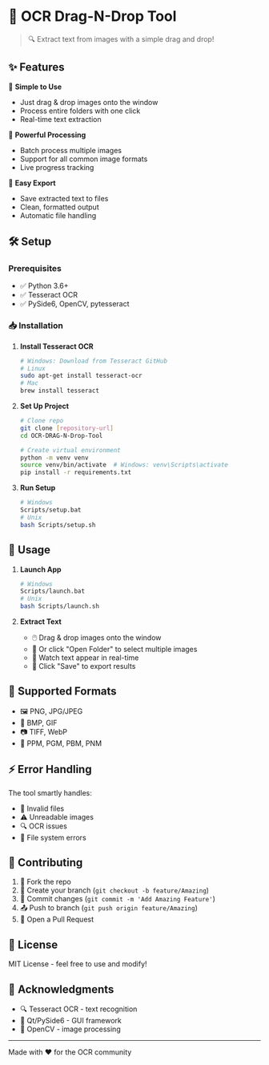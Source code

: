# 📝 OCR Drag-N-Drop Tool

> 🔍 Extract text from images with a simple drag and drop!

## ✨ Features

🎯 **Simple to Use**

- Just drag & drop images onto the window
- Process entire folders with one click
- Real-time text extraction

🚀 **Powerful Processing**

- Batch process multiple images
- Support for all common image formats
- Live progress tracking

💾 **Easy Export**

- Save extracted text to files
- Clean, formatted output
- Automatic file handling

## 🛠️ Setup

### Prerequisites

- ✅ Python 3.6+
- ✅ Tesseract OCR
- ✅ PySide6, OpenCV, pytesseract

### 📥 Installation

1. **Install Tesseract OCR**

   ```bash
   # Windows: Download from Tesseract GitHub
   # Linux
   sudo apt-get install tesseract-ocr
   # Mac
   brew install tesseract
   ```

2. **Set Up Project**

   ```bash
   # Clone repo
   git clone [repository-url]
   cd OCR-DRAG-N-Drop-Tool

   # Create virtual environment
   python -m venv venv
   source venv/bin/activate  # Windows: venv\Scripts\activate
   pip install -r requirements.txt
   ```

3. **Run Setup**

   ```bash
   # Windows
   Scripts/setup.bat
   # Unix
   bash Scripts/setup.sh
   ```

## 🚀 Usage

1. **Launch App**

   ```bash
   # Windows
   Scripts/launch.bat
   # Unix
   bash Scripts/launch.sh
   ```

2. **Extract Text**
   - 🖱️ Drag & drop images onto the window
   - 📁 Or click "Open Folder" to select multiple images
   - 👀 Watch text appear in real-time
   - 💾 Click "Save" to export results

## 📸 Supported Formats

- 🖼️ PNG, JPG/JPEG
- 🎨 BMP, GIF
- 📷 TIFF, WebP
- 🎯 PPM, PGM, PBM, PNM

## ⚡ Error Handling

The tool smartly handles:

- 🚫 Invalid files
- ⚠️ Unreadable images
- 🔍 OCR issues
- 💽 File system errors

## 🤝 Contributing

1. 🍴 Fork the repo
2. 🌿 Create your branch (`git checkout -b feature/Amazing`)
3. 💾 Commit changes (`git commit -m 'Add Amazing Feature'`)
4. 📤 Push to branch (`git push origin feature/Amazing`)
5. 🎯 Open a Pull Request

## 📄 License

MIT License - feel free to use and modify!

## 🙏 Acknowledgments

- 🔍 Tesseract OCR - text recognition
- 🎨 Qt/PySide6 - GUI framework
- 📸 OpenCV - image processing

---

Made with ❤️ for the OCR community
